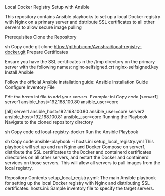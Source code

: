 Local Docker Registry Setup with Ansible

This repository contains Ansible playbooks to set up a local Docker registry with Nginx on a primary server and distribute SSL certificates to all other servers to allow secure image pulling.

Prerequisites
Clone the Repository

sh
Copy code
git clone https://github.com/Avnshrai/local-registry-docker.git
Prepare Certificates

Ensure you have the SSL certificates in the /tmp directory on the primary server with the following names:
nginx-selfsigned.crt
nginx-selfsigned.key
Install Ansible

Follow the official Ansible installation guide: Ansible Installation Guide
Configure Inventory File

Edit the hosts.ini file to add your servers. Example:
ini
Copy code
[server1]
server1 ansible_host=192.168.100.80 ansible_user=core

[all]
server1 ansible_host=192.168.100.80 ansible_user=core
server2 ansible_host=192.168.100.81 ansible_user=core
Running the Playbook
Navigate to the cloned repository directory

sh
Copy code
cd local-registry-docker
Run the Ansible Playbook

sh
Copy code
ansible-playbook -i hosts.ini setup_local_registry.yml
This playbook will set up and run Nginx and Docker Compose on server1, distribute the SSL certificates to the Docker and containerd certificates directories on all other servers, and restart the Docker and containerd services on those servers. This will allow all servers to pull images from the local registry.

Repository Contents
setup_local_registry.yml: The main Ansible playbook for setting up the local Docker registry with Nginx and distributing SSL certificates.
hosts.ini: Sample inventory file to specify the target servers.

